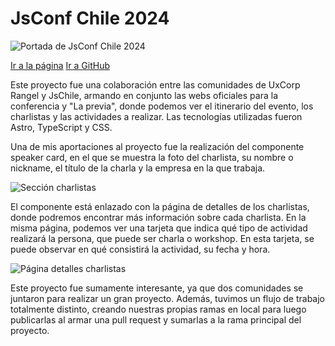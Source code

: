 # JsConf Chile 2024

![Portada de JsConf Chile 2024](/assets/imgs/js-conf-chile-2024/home.avif)

[Ir a la página](https://jsconf.cl)
[Ir a GitHub](https://github.com/UXCorpRangel/js-conf-cl-2024)

Este proyecto fue una colaboración entre las comunidades de UxCorp Rangel y JsChile, armando en conjunto las webs oficiales para la conferencia y "La previa", donde podemos ver el itinerario del evento, los charlistas y las actividades a realizar. Las tecnologías utilizadas fueron Astro, TypeScript y CSS.

Una de mis aportaciones al proyecto fue la realización del componente speaker card, en el que se muestra la foto del charlista, su nombre o nickname, el título de la charla y la empresa en la que trabaja.

![Sección charlistas](/assets/imgs/js-conf-chile-2024/charlistas-card.avif)

El componente está enlazado con la página de detalles de los charlistas, donde podremos encontrar más información sobre cada charlista. En la misma página, podemos ver una tarjeta que indica qué tipo de actividad realizará la persona, que puede ser charla o workshop. En esta tarjeta, se puede observar en qué consistirá la actividad, su fecha y hora.

![Página detalles charlistas](/assets/imgs/js-conf-chile-2024/charlistas-detalles.avif)

Este proyecto fue sumamente interesante, ya que dos comunidades se juntaron para realizar un gran proyecto. Además, tuvimos un flujo de trabajo totalmente distinto, creando nuestras propias ramas en local para luego publicarlas al armar una pull request y sumarlas a la rama principal del proyecto.
